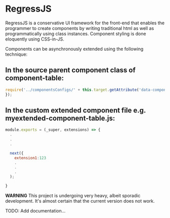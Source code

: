 # RegressJS
RegressJS is a conservative UI framework for the front-end that enables the programmer to create components by writing traditional html as well as programmatically using class instances.
Component styling is done eloquently using CSS-in-JS.

Components can be asynchronously extended using the following technique:

## In the source parent component class of component-table:

```js
require('../componentsConfigs/' + this.target.getAttribute('data-component-id'))(this, (extensions) => {
});
```

## In the custom extended component file e.g. myextended-component-table.js: 
```js
module.exports = (_super, extensions) => {
  .
  .
  .

  next({
    extension1:123
    .
    .
    .
  );

}
```
**WARNING** This project is undergoing very heavy, albeit sporadic development. It's almost certain that the current version does not work.


TODO: Add documentation...
